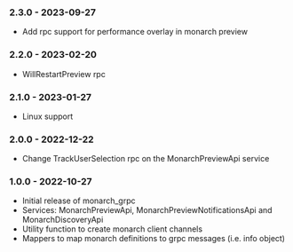 ### 2.3.0 - 2023-09-27
- Add rpc support for performance overlay in monarch preview

### 2.2.0 - 2023-02-20
- WillRestartPreview rpc

### 2.1.0 - 2023-01-27
- Linux support

### 2.0.0 - 2022-12-22
- Change TrackUserSelection rpc on the MonarchPreviewApi service

### 1.0.0 - 2022-10-27
- Initial release of monarch_grpc
- Services: MonarchPreviewApi, MonarchPreviewNotificationsApi and MonarchDiscoveryApi
- Utility function to create monarch client channels
- Mappers to map monarch definitions to grpc messages (i.e. info object)

